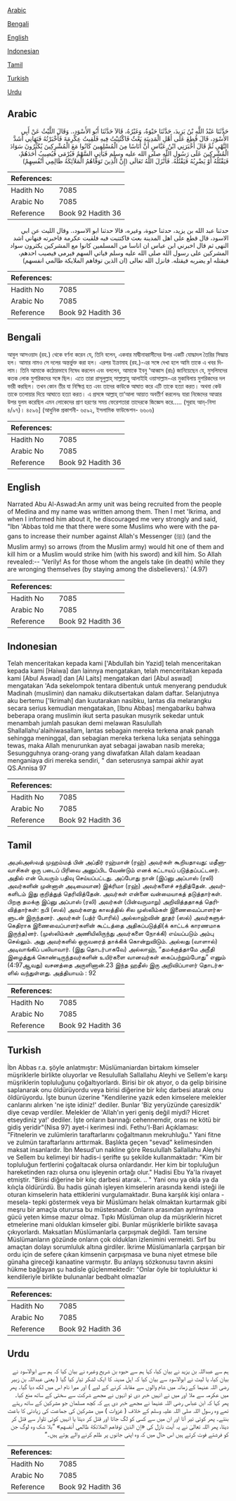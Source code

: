 [Arabic](#arabic)

[Bengali](#bengali)

[English](#english)

[Indonesian](#indonesian)

[Tamil](#tamil)

[Turkish](#turkish)

[Urdu](#urdu)

## Arabic


<div dir="rtl" lang="ar" style={{fontSize:'larger',backgroundColor:'#f8f9fa',padding:20}}>
حَدَّثَنَا عَبْدُ اللَّهِ بْنُ يَزِيدَ، حَدَّثَنَا حَيْوَةُ، وَغَيْرُهُ، قَالاَ حَدَّثَنَا أَبُو الأَسْوَدِ،‏.‏ وَقَالَ اللَّيْثُ عَنْ أَبِي الأَسْوَدِ، قَالَ قُطِعَ عَلَى أَهْلِ الْمَدِينَةِ بَعْثٌ فَاكْتُتِبْتُ فِيهِ فَلَقِيتُ عِكْرِمَةَ فَأَخْبَرْتُهُ فَنَهَانِي أَشَدَّ النَّهْىِ ثُمَّ قَالَ أَخْبَرَنِي ابْنُ عَبَّاسٍ أَنَّ أُنَاسًا مِنَ الْمُسْلِمِينَ كَانُوا مَعَ الْمُشْرِكِينَ يُكَثِّرُونَ سَوَادَ الْمُشْرِكِينَ عَلَى رَسُولِ اللَّهِ صلى الله عليه وسلم فَيَأْتِي السَّهْمُ فَيُرْمَى فَيُصِيبُ أَحَدَهُمْ، فَيَقْتُلُهُ أَوْ يَضْرِبُهُ فَيَقْتُلُهُ‏.‏ فَأَنْزَلَ اللَّهُ تَعَالَى ‏(‏إِنَّ الَّذِينَ تَوَفَّاهُمُ الْمَلاَئِكَةُ ظَالِمِي أَنْفُسِهِمْ‏)‏
</div>
<div style={{backgroundColor:'#f8f9fa',padding:20, marginBottom: 10}}><table> <thead> <tr> <th>References:</th> <th></th> </tr> </thead> <tbody><tr><td>Hadith No</td><td>7085</td></tr><tr><td>Arabic No</td><td>7085</td></tr><tr><td>Reference</td><td>Book 92 Hadith 36</td></tr></tbody></table></div>


<div dir="rtl" lang="ar" style={{fontSize:'larger',backgroundColor:'#f8f9fa',padding:20}}>
حدثنا عبد الله بن يزيد، حدثنا حيوة، وغيره، قالا حدثنا ابو الاسود،. وقال الليث عن ابي الاسود، قال قطع على اهل المدينة بعث فاكتتبت فيه فلقيت عكرمة فاخبرته فنهاني اشد النهى ثم قال اخبرني ابن عباس ان اناسا من المسلمين كانوا مع المشركين يكثرون سواد المشركين على رسول الله صلى الله عليه وسلم فياتي السهم فيرمى فيصيب احدهم، فيقتله او يضربه فيقتله. فانزل الله تعالى (ان الذين توفاهم الملايكة ظالمي انفسهم)
</div>
<div style={{backgroundColor:'#f8f9fa',padding:20, marginBottom: 10}}><table> <thead> <tr> <th>References:</th> <th></th> </tr> </thead> <tbody><tr><td>Hadith No</td><td>7085</td></tr><tr><td>Arabic No</td><td>7085</td></tr><tr><td>Reference</td><td>Book 92 Hadith 36</td></tr></tbody></table></div>

## Bengali


<div dir="ltr" lang="bn" style={{fontSize:'larger',backgroundColor:'#f8f9fa',padding:20}}>
আবুল আসওয়াদ (রহ.) থেকে বর্ণনা করেন যে, তিনি বলেন, একবার মাদ্বীনাহ্বাসীদের উপর একটি যোদ্ধাদল তৈরির সিদ্ধান্ত হল। আমার নামও সে দলের অন্তর্ভুক্ত করা হল। এরপর ইক্রামাহ (রহ.)-এর সঙ্গে দেখা হলে আমি তাকে এ খবর দিলাম। তিনি আমাকে কঠোরভাবে নিষেধ করলেন এবং বললেন, আমাকে ইবনু ‘আব্বাস (রাঃ) জানিয়েছেন যে, মুসলিমদের কতক লোক মুশরিকদের সঙ্গে ছিল। এতে তারা রাসূলুল্লাহ্ সাল্লাল্লাহু আলাইহি ওয়াসাল্লাম-এর মুকাবিলায় মুশরিকদের দল ভারী করছিল। তখন কোন তীর যা নিক্ষিপ্ত হত এবং তাদের কাউকে আঘাত করে এটি তাকে হত্যা করত। অথবা কেউ তাকে তলোয়ার দিয়ে আঘাতে হত্যা করত। এ প্রসঙ্গে আল্লাহ্ তা‘আলা আয়াত অবতীর্ণ করলেনঃ যারা নিজেদের আত্মার উপর যুলম করেছিল এমন লোকেদের প্রাণ হরণের সময় ফেরেশতারা তাদেরকে জিজ্ঞেস করে..... (সূরাহ আন্-নিসা ৪/৯৭)। ৪৫৯৬] (আধুনিক প্রকাশনী- ৬৫৯২, ইসলামিক ফাউন্ডেশন- ৬৬০৬)
</div>
<div style={{backgroundColor:'#f8f9fa',padding:20, marginBottom: 10}}><table> <thead> <tr> <th>References:</th> <th></th> </tr> </thead> <tbody><tr><td>Hadith No</td><td>7085</td></tr><tr><td>Arabic No</td><td>7085</td></tr><tr><td>Reference</td><td>Book 92 Hadith 36</td></tr></tbody></table></div>

## English


<div dir="ltr" lang="en" style={{fontSize:'larger',backgroundColor:'#f8f9fa',padding:20}}>
Narrated Abu Al-Aswad:An army unit was being recruited from the people of Medina and my name was written among them. Then I met 'Ikrima, and when I informed him about it, he discouraged me very strongly and said, "Ibn 'Abbas told me that there were some Muslims who were with the pagans to increase their number against Allah's Messenger (ﷺ) (and the Muslim army) so arrows (from the Muslim army) would hit one of them and kill him or a Muslim would strike him (with his sword) and kill him. So Allah revealed:-- 'Verily! As for those whom the angels take (in death) while they are wronging themselves (by staying among the disbelievers).' (4.97)
</div>
<div style={{backgroundColor:'#f8f9fa',padding:20, marginBottom: 10}}><table> <thead> <tr> <th>References:</th> <th></th> </tr> </thead> <tbody><tr><td>Hadith No</td><td>7085</td></tr><tr><td>Arabic No</td><td>7085</td></tr><tr><td>Reference</td><td>Book 92 Hadith 36</td></tr></tbody></table></div>

## Indonesian


<div dir="ltr" lang="id" style={{fontSize:'larger',backgroundColor:'#f8f9fa',padding:20}}>
Telah menceritakan kepada kami ['Abdullah bin Yazid] telah menceritakan kepada kami [Haiwa] dan lainnya mengatakan, telah menceritakan kepada kami [Abul Aswad] dan [Al Laits] mengatakan dari [Abul aswad] mengatakan 'Ada sekelompok tentara dibentuk untuk menyerang penduduk Madinah (muslimin) dan namaku diikutsertakan dalam daftar. Selanjutnya aku bertemu ['Ikrimah] dan kuutarakan nasibku, lantas dia melarangku secara serius kemudian mengatakan, [Ibnu Abbas] mengabariku bahwa beberapa orang muslimin ikut serta pasukan musyrik sekedar untuk menambah jumlah pasukan demi melawan Rasulullah Shallallahu'alaihiwasallam, lantas sebagain mereka terkena anak panah sehingga meninggal, dan sebagian mereka terkena luka senjata sehingga tewas, maka Allah menurunkan ayat sebagai jawaban nasib mereka; Sesungguhnya orang-orang yang diwafatkan Allah dalam keadaan menganiaya diri mereka sendiri, " dan seterusnya sampai akhir ayat QS.Annisa 97
</div>
<div style={{backgroundColor:'#f8f9fa',padding:20, marginBottom: 10}}><table> <thead> <tr> <th>References:</th> <th></th> </tr> </thead> <tbody><tr><td>Hadith No</td><td>7085</td></tr><tr><td>Arabic No</td><td>7085</td></tr><tr><td>Reference</td><td>Book 92 Hadith 36</td></tr></tbody></table></div>

## Tamil


<div dir="ltr" lang="ta" style={{fontSize:'larger',backgroundColor:'#f8f9fa',padding:20}}>
அபுல்அஸ்வத் முஹம்மத் பின் அப்திர் ரஹ்மான் (ரஹ்) அவர்கள் கூறியதாவது: மதீனாவாசிகள் ஒரு படைப் பிரிவை அனுப்பிட வேண்டும் எனக் கட்டாயப் படுத்தப்பட்டனர். அதில் என் பெயரும் பதிவு செய்யப்பட்டது. அப்போது நான் (இப்னு அப்பாஸ் (ரலி) அவர்களின் முன்னாள் அடிமையான) இக்ரிமா (ரஹ்) அவர்களைச் சந்தித்தேன். அவர்களிடம் இது குறித்துத் தெரிவித்தேன். அவர்கள் என்னை வன்மையாகத் தடுத்தார்கள். பிறகு தமக்கு இப்னு அப்பாஸ் (ரலி) அவர்கள் (பின்வருமாறு) அறிவித்ததாகத் தெரிவித்தார்கள்: நபி (ஸல்) அவர்களது காலத்தில் சில முஸ்லிம்கள் இணைவைப்பாளர்களுடன் இருந்தனர். அவர்கள் (பத்ர் போரில்) அல்லாஹ்வின் தூதர் (ஸல்) அவர்களுக்கெதிராக இணைவைப்பாளர்களின் கூட்டத்தை அதிகப்படுத்தி(க் காட்டக் காரணமாக இருந்த)னர். (முஸ்லிம்கள் அணியிலிருந்து அவர்களை நோக்கி) எய்யப்படும் அம்பு செல்லும். அது அவர்களில் ஒருவரைத் தாக்கிக் கொன்றுவிடும். அல்லது (வாளால்) அடிவாங்கிப் பலியாவார். (இது தொடர்பாகவே) அல்லாஹ், “தமக்குத்தாமே அநீதி இழைத்துக் கொண்டிருந்தவர்களின் உயிர்களை வானவர்கள் கைப்பற்றும்போது” எனும் (4:97ஆவது) வசனத்தை அருளினான்.23 இந்த ஹதீஸ் இரு அறிவிப்பாளர் தொடர்களில் வந்துள்ளது. அத்தியாயம் : 92
</div>
<div style={{backgroundColor:'#f8f9fa',padding:20, marginBottom: 10}}><table> <thead> <tr> <th>References:</th> <th></th> </tr> </thead> <tbody><tr><td>Hadith No</td><td>7085</td></tr><tr><td>Arabic No</td><td>7085</td></tr><tr><td>Reference</td><td>Book 92 Hadith 36</td></tr></tbody></table></div>

## Turkish


<div dir="ltr" lang="tr" style={{fontSize:'larger',backgroundColor:'#f8f9fa',padding:20}}>
İbn Abbas r.a. şöyle anlatmıştır: Müslümaniardan birtakım kimseler müşriklerle birlikte oluyorlar ve Resulullah Sallallahu Aleyhi ve Sellem'e karşı müşriklerin topluluğunu çoğaltıyorlardı. Birisi bir ok atıyor, o da gelip birisine saplanarak onu öldürüyordu veya birisi diğerine bir kılıç darbesi atarak onu öldürüyordu. İşte bunun üzerine "Kendilerine yazık eden kimselere melekler canlarını alırken 'ne işte idiniz!' dediler. Bunlar 'Biz yeryüzünde çaresizdik' diye cevap verdiler. Melekler de 'Allah'ın yeri geniş değil miydi? Hicret etseydiniz ya!' dediler. İşte onların barınağı cehennemdir, orası ne kötü bir gidiş yeridir"(Nisa 97) ayet-i kerimesi indi. Fethu'l-Bari Açıklaması: "Fitnelerin ve zulümlerin taraftarlarını çoğaltmanın mekruhluğu." Yani fitne ve zulmün taraftarlarını arttırmak. Başlıkta geçen "sevad" kelimesinden maksat insanlardır. İbn Mesud'un nakline göre Resulullah Sallallahu Aleyhi ve Sellem bu kelimeyi bir hadis-i şerifte şu şekilde kullanmaktadır: "Kim bir topluluğun fertlerini çoğaltacak olursa onlardandır. Her kim bir topluluğun hareketinden razı olursa onu işleyenin ortağı olur." Hadisi Ebu Ya'la rivayet etmiştir. "Birisi diğerine bir kılıç darbesi atarak. .. " Yani onu ya okla ya da kılıçla öldürürdü. Bu hadis günah işleyen kimselerin arasında kendi isteği ile oturan kimselerin hata ettiklerini vurgulamaktadır. Buna karşılık kişi onlara -mesela- tepki göstermek veya bir Müslümanı helak olmaktan kurtarmak gibi meşru bir amaçla oturursa bu müstesnadır. Onların arasından ayrılmaya gücü yeten kimse mazur olmaz. Tıpkı Müslüman olup da müşriklerin hicret etmelerine mani oldukları kimseler gibi. Bunlar müşriklerle birlikte savaşa çıkıyorlardı. Maksatları Müslümanlarla çarpışmak değildi. Tam tersine Müslümanların gözünde onların çok oldukları izlenimini vermekti. Sırf bu amaçtan dolayı sorumluluk altına girdiler. İkrime Müslümanlarla çarpışan bir ordu için de sefere çıkan kimsenin çarpışmasa ve buna niyet etmese bile günaha gireceği kanaatine varmıştır. Bu anlayış sözkonusu tavrın aksini hükme bağlayan şu hadisle güçlenmektedir: "Onlar öyle bir topluluktur ki kendileriyle birlikte bulunanlar bedbaht olmazlar
</div>
<div style={{backgroundColor:'#f8f9fa',padding:20, marginBottom: 10}}><table> <thead> <tr> <th>References:</th> <th></th> </tr> </thead> <tbody><tr><td>Hadith No</td><td>7085</td></tr><tr><td>Arabic No</td><td>7085</td></tr><tr><td>Reference</td><td>Book 92 Hadith 36</td></tr></tbody></table></div>

## Urdu


<div dir="rtl" lang="ur" style={{fontSize:'larger',backgroundColor:'#f8f9fa',padding:20}}>
ہم سے عبداللہ بن یزید نے بیان کیا، کہا ہم سے حیوہ بن شریح وغیرہ نے بیان کیا کہ ہم سے ابوالاسود نے بیان کیا، یا لیث نے ابوالاسود سے بیان کیا کہ اہل مدینہ کا ایک لشکر تیار کیا گیا ( یعنی عبداللہ بن زبیر رضی اللہ عنہما کے زمانہ میں شام والوں سے مقابلہ کرنے کے لیے ) اور میرا نام اس میں لکھ دیا گیا۔ پھر میں عکرمہ سے ملا اور میں نے انہیں خبر دی تو انہوں نے مجھے شرکت سے سختی کے ساتھ منع کیا۔ پھر کہا کہ ابن عباس رضی اللہ عنہما نے مجھے خبر دی ہے کہ کچھ مسلمان جو مشرکین کے ساتھ رہتے تھے وہ رسول اللہ صلی اللہ علیہ وسلم کے خلاف ( غزوات ) میں مشرکین کی جماعت کی زیادتی کا باعث بنتے۔ پھر کوئی تیر آتا اور ان میں سے کسی کو لگ جاتا اور قتل کر دیتا یا انہیں کوئی تلوار سے قتل کر دیتا، پھر اللہ تعالیٰ نے یہ آیت نازل کی «إن الذين توفاهم الملائكة ظالمي أنفسهم‏» ”بلا شک وہ لوگ جن کو فرشتے فوت کرتے ہیں اس حال میں کہ وہ اپنی جانوں پر ظلم کرنے والے ہوتے ہیں۔“
</div>
<div style={{backgroundColor:'#f8f9fa',padding:20, marginBottom: 10}}><table> <thead> <tr> <th>References:</th> <th></th> </tr> </thead> <tbody><tr><td>Hadith No</td><td>7085</td></tr><tr><td>Arabic No</td><td>7085</td></tr><tr><td>Reference</td><td>Book 92 Hadith 36</td></tr></tbody></table></div>
